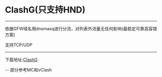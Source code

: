 # ClashG(只支持HND)

--------

依据GFW域名用dnsmasq进行分流，对列表外流量无任何影响(最稳定可靠高容错方案)

支持TCP/UDP

--------

下载地址:[ClashG](https://github.com/zhudan/clashg/blob/release/clashg.tar.gz?raw=true)

-- 部分参考MC和vClash
